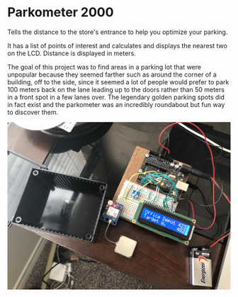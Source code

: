 # Parkometer 2000
Tells the distance to the store's entrance to help you optimize your parking. 

It has a list of points of interest and calculates and displays the nearest two on the LCD. Distance  is displayed in meters. 

The goal of this project was to find areas in a parking lot that were unpopular because they seemed farther such as around the corner of a building, off to the side, since it seemed a lot of people would prefer to park 100 meters back on the lane leading up to the doors rather than 50 meters in a front spot in a few lanes over. The legendary golden parking spots did in fact exist and the parkometer was an incredibly roundabout but fun way to discover them. 

![alt text](https://github.com/NickDamiano/parkometer/blob/master/parkometer_pic.jpg?raw=true)
